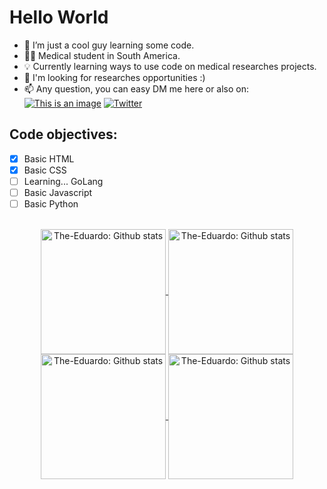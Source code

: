# Hello World

- 👋 I’m just a cool guy learning some code.
- 👨‍⚕️ Medical student in South America.
- 💡 Currently learning ways to use code on medical researches projects.
- 👀 I'm looking for researches opportunities :)
- 📫 Any question, you can easy DM me here or also on:
<br> [![This is an image](https://img.shields.io/badge/Discord-7289DA?style=for-the-badge&logo=discord&logoColor=white)](https://discordapp.com/users/274247581801119745) [![Twitter](https://img.shields.io/badge/Twitter-1DA1F2?style=for-the-badge&logo=twitter&logoColor=white)](https://twitter.com/Eduardo_UBA)

## Code objectives:
- [x] Basic HTML <br>
- [x] Basic CSS <br>
- [ ] Learning... GoLang <br>
- [ ] Basic Javascript <br>
- [ ] Basic Python <br>
<br>
<!---
Eduardinholoko/Eduardinholoko is a ✨ special ✨ repository because its `README.md` (this file) appears on your GitHub profile.
You can click the Preview link to take a look at your changes.

![My stats](https://github-readme-stats.vercel.app/api/top-langs/?username=the-eduardo&layout=compact&theme=city_lights&exclude_repo=BF4DB-Modded-Plugin)
--->

<br>

<!-- Light Mode -->

<div align="center"> 
<a href="https://github.com/the-eduardo#gh-light-mode-only">
  <img align="center" height=200 src="https://github-readme-stats-git-master-rstaa-rickstaa.vercel.app/api/top-langs/?username=the-eduardo&layout=compact&langs_count=10&hide_border=1&role=OWNER,COLLABORATOR#gh-light-mode-only" alt="The-Eduardo: Github stats" />
</a>
<a href="https://github.com/the-eduardo#gh-light-mode-only">
  <img align="center" height=200 src="https://github-readme-stats-git-master-rstaa-rickstaa.vercel.app/api?username=the-eduardo&layout=compact&show_icons=true&count_private=true&line_height=28&hide_border=1&include_all_commits=true&card_width=450&role=OWNER,COLLABORATOR&exclude_repo=BF4DB-Modded-Plugin#gh-light-mode-only" alt="The-Eduardo: Github stats" />
</a>
</div>

<!-- Dark Mode -->

<div align="center"> 
<a href="https://github.com/the-eduardo#gh-dark-mode-only">
  <img align="center" height=200 src="https://github-readme-stats-git-master-rstaa-rickstaa.vercel.app/api/top-langs/?username=the-eduardo&layout=compact&langs_count=10&hide_border=1&role=OWNER,COLLABORATOR&exclude_repo=BF4DB-Modded-Plugin&theme=dark#gh-dark-mode-only" alt="The-Eduardo: Github stats" />
</a>
<a href="https://github.com/the-eduardo#gh-dark-mode-only">
  <img align="center" height=200 src="https://github-readme-stats-git-master-rstaa-rickstaa.vercel.app/api?username=the-eduardo&layout=compact&show_icons=true&count_private=true&line_height=28&hide_border=1&include_all_commits=true&card_width=450&role=OWNER,COLLABORATOR&theme=dark#gh-dark-mode-only" alt="The-Eduardo: Github stats" />
</a>
</div>

<br>
